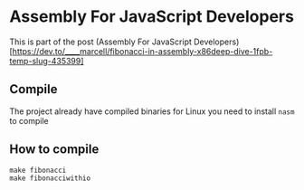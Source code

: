 # Assembly For JavaScript Developers

This is part of the post (Assembly For JavaScript Developers)[https://dev.to/____marcell/fibonacci-in-assembly-x86deep-dive-1fpb-temp-slug-435399]

## Compile

The project already have compiled binaries for Linux 
you need to install `nasm` to compile

## How to compile

```
make fibonacci
make fibonacciwithio
```
